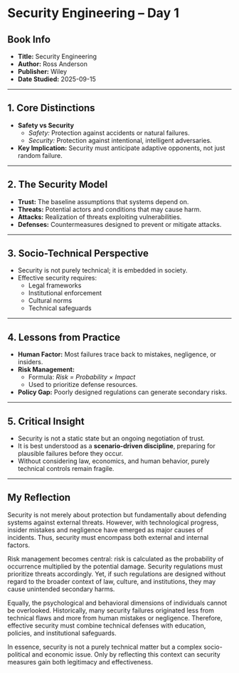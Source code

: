 # Security Engineering – Day 1

## Book Info
- **Title:** Security Engineering  
- **Author:** Ross Anderson  
- **Publisher:** Wiley  
- **Date Studied:** 2025-09-15  

---

## 1. Core Distinctions
- **Safety vs Security**  
  - *Safety:* Protection against accidents or natural failures.  
  - *Security:* Protection against intentional, intelligent adversaries.  
- **Key Implication:** Security must anticipate adaptive opponents, not just random failure.  

---

## 2. The Security Model
- **Trust:** The baseline assumptions that systems depend on.  
- **Threats:** Potential actors and conditions that may cause harm.  
- **Attacks:** Realization of threats exploiting vulnerabilities.  
- **Defenses:** Countermeasures designed to prevent or mitigate attacks.  

---

## 3. Socio-Technical Perspective
- Security is not purely technical; it is embedded in society.  
- Effective security requires:  
  - Legal frameworks  
  - Institutional enforcement  
  - Cultural norms  
  - Technical safeguards  

---

## 4. Lessons from Practice
- **Human Factor:** Most failures trace back to mistakes, negligence, or insiders.  
- **Risk Management:**  
  - Formula: *Risk = Probability × Impact*  
  - Used to prioritize defense resources.  
- **Policy Gap:** Poorly designed regulations can generate secondary risks.  

---

## 5. Critical Insight
- Security is not a static state but an ongoing negotiation of trust.  
- It is best understood as a **scenario-driven discipline**, preparing for plausible failures before they occur.  
- Without considering law, economics, and human behavior, purely technical controls remain fragile.  

---

## My Reflection
Security is not merely about protection but fundamentally about defending systems against external threats. However, with technological progress, insider mistakes and negligence have emerged as major causes of incidents. Thus, security must encompass both external and internal factors.

Risk management becomes central: risk is calculated as the probability of occurrence multiplied by the potential damage. Security regulations must prioritize threats accordingly. Yet, if such regulations are designed without regard to the broader context of law, culture, and institutions, they may cause unintended secondary harms.

Equally, the psychological and behavioral dimensions of individuals cannot be overlooked. Historically, many security failures originated less from technical flaws and more from human mistakes or negligence. Therefore, effective security must combine technical defenses with education, policies, and institutional safeguards.

In essence, security is not a purely technical matter but a complex socio-political and economic issue. Only by reflecting this context can security measures gain both legitimacy and effectiveness.  
